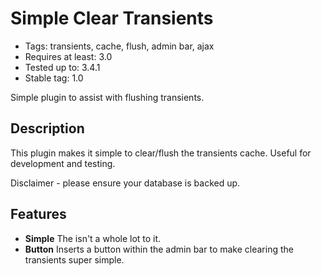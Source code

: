 # Simple Clear Transients

* Tags: transients, cache, flush, admin bar, ajax
* Requires at least: 3.0
* Tested up to: 3.4.1
* Stable tag: 1.0

Simple plugin to assist with flushing transients.

## Description

This plugin makes it simple to clear/flush the transients cache. Useful for development and testing.

Disclaimer - please ensure your database is backed up.

## Features

* **Simple** The isn't a whole lot to it.
* **Button** Inserts a button within the admin bar to make clearing the transients super simple.